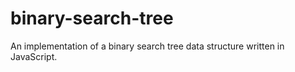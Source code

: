 # binary-search-tree
An implementation of a binary search tree data structure written in JavaScript.
